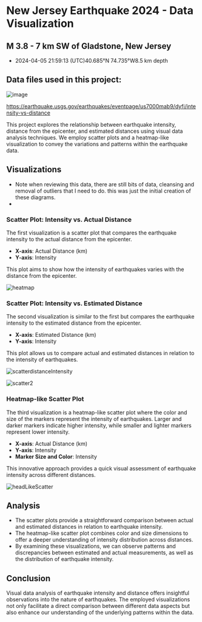 # New Jersey Earthquake 2024 - Data Visualization
## M 3.8 - 7 km SW of Gladstone, New Jersey
- 2024-04-05 21:59:13 (UTC)40.685°N 74.735°W8.5 km depth

## Data files used in this project:
![image](https://github.com/joemcmullin/New-Jersey-Earthquake-2024/assets/3474363/f3c4f9eb-4957-4579-bb81-1483f99df57f)

https://earthquake.usgs.gov/earthquakes/eventpage/us7000mab9/dyfi/intensity-vs-distance

This project explores the relationship between earthquake intensity, distance from the epicenter, and estimated distances using visual data analysis techniques. We employ scatter plots and a heatmap-like visualization to convey the variations and patterns within the earthquake data.

## Visualizations
- Note when reviewing this data, there are still bits of data, cleansing and removal of outliers that I need to do. this was just the initial creation of these diagrams.
- 
### Scatter Plot: Intensity vs. Actual Distance

The first visualization is a scatter plot that compares the earthquake intensity to the actual distance from the epicenter. 

- **X-axis**: Actual Distance (km)
- **Y-axis**: Intensity

This plot aims to show how the intensity of earthquakes varies with the distance from the epicenter.

![heatmap](https://github.com/joemcmullin/New-Jersey-Earthquake-2024/assets/3474363/06ec3c0d-a618-4d9a-8244-144dbf3395ee)


### Scatter Plot: Intensity vs. Estimated Distance

The second visualization is similar to the first but compares the earthquake intensity to the estimated distance from the epicenter. 

- **X-axis**: Estimated Distance (km)
- **Y-axis**: Intensity

This plot allows us to compare actual and estimated distances in relation to the intensity of earthquakes.

![scatterdistanceIntensity](https://github.com/joemcmullin/New-Jersey-Earthquake-2024/assets/3474363/6ddfc18e-b823-4d6d-a57b-3f86f7a81dfa)

![scatter2](https://github.com/joemcmullin/New-Jersey-Earthquake-2024/assets/3474363/9c4b0048-38ad-4657-a0ae-f768150f05b9)

### Heatmap-like Scatter Plot

The third visualization is a heatmap-like scatter plot where the color and size of the markers represent the intensity of earthquakes. Larger and darker markers indicate higher intensity, while smaller and lighter markers represent lower intensity.

- **X-axis**: Actual Distance (km)
- **Y-axis**: Intensity
- **Marker Size and Color**: Intensity

This innovative approach provides a quick visual assessment of earthquake intensity across different distances.

![headLikeScatter](https://github.com/joemcmullin/New-Jersey-Earthquake-2024/assets/3474363/37d0f5bb-1979-4efe-9c4e-dc3dfbc5a877)


## Analysis

- The scatter plots provide a straightforward comparison between actual and estimated distances in relation to earthquake intensity.
- The heatmap-like scatter plot combines color and size dimensions to offer a deeper understanding of intensity distribution across distances.
- By examining these visualizations, we can observe patterns and discrepancies between estimated and actual measurements, as well as the distribution of earthquake intensity.

## Conclusion

Visual data analysis of earthquake intensity and distance offers insightful observations into the nature of earthquakes. The employed visualizations not only facilitate a direct comparison between different data aspects but also enhance our understanding of the underlying patterns within the data.


